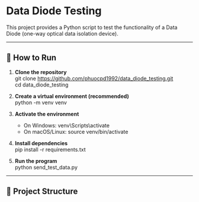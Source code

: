 # Data Diode Testing

This project provides a Python script to test the functionality of a Data Diode (one-way optical data isolation device).

---

## 🚀 How to Run

1. **Clone the repository**  
   git clone https://github.com/phuocpd1992/data_diode_testing.git  
   cd data_diode_testing  

2. **Create a virtual environment (recommended)**  
   python -m venv venv  

3. **Activate the environment**  
   - On Windows: venv\Scripts\activate  
   - On macOS/Linux: source venv/bin/activate  

4. **Install dependencies**  
   pip install -r requirements.txt  

5. **Run the program**  
   python send_test_data.py  

---

## 📂 Project Structure

